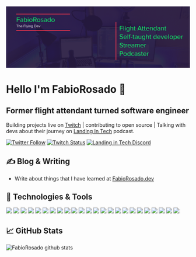 ![Readme Header](https://raw.githubusercontent.com/FabioRosado/FabioRosado/master/readme-header.png)
# Hello I'm FabioRosado 👋

## Former flight attendant turned software engineer

Building projects live on  [Twitch](https://twitch.tv/theflyingdev) |  contributing to open source | Talking with devs about their journey on [Landing In Tech](https://landingintech.com) podcast.


[![Twitter Follow](https://img.shields.io/twitter/follow/FabioRosado_?color=1DA1F2&style=flat&logo=twitter&logoColor=white)](https://twitter.com/FabioRosado_) [![Twitch Status](https://img.shields.io/twitch/status/theflyingdev?color=6441A5&style=flat&logo=twitch&logoColor=white)](https://twitch.tv/theflyingdev) [![Landing in Tech Discord](https://img.shields.io/badge/Discord-Landing_in_Tech-informational?color=FC354C&style=flat&logo=discord&logoColor=white)](https://discord.gg/ZUk4eRh)

## &#x270d; Blog & Writing

- Write about things that I have learned at [FabioRosado.dev](https://fabiorosado.dev)



## 🔧 Technologies & Tools

![](https://img.shields.io/badge/OS-MacOS-informational?style=flat&logo=apple&logoColor=white&color=FC354C)
![](https://img.shields.io/badge/OS-Manjaro-informational?style=flat&logo=manjaro&logoColor=white&color=FC354C)
![](https://img.shields.io/badge/Editor-VSCode-informational?style=flat&logo=visual-studio-code&logoColor=white&color=FC354C)
![](https://img.shields.io/badge/Editor-Vim-informational?style=flat&logo=vim&Color=white&color=FC354C)
![](https://img.shields.io/badge/Terminal-Tmux-informational?style=flat&logo=tmux&logoColor=white&Color=white&color=FC354C)
![](https://img.shields.io/badge/Shell-Zsh-informational?style=flat&logo=powershell&logoColor=white&color=FC354C)
![](https://img.shields.io/badge/Code-Python-informational?style=flat&logo=python&logoColor=white&color=FC354C)
![](https://img.shields.io/badge/Code-bash-informational?style=flat&logo=gnu-bash&logoColor=white&color=FC354C)
![](https://img.shields.io/badge/Code-JavaScript-informational?style=flat&logo=javascript&logoColor=white&color=FC354C)
![](https://img.shields.io/badge/Code-React-informational?style=flat&logo=react&logoColor=white&color=FC354C)
![](https://img.shields.io/badge/Tools-Docker-informational?style=flat&logo=docker&logoColor=white&color=FC354C)
![](https://img.shields.io/badge/Tools-Git-informational?style=flat&logo=git&logoColor=white&color=FC354C)
![](https://img.shields.io/badge/Tools-Postman-informational?style=flat&logo=postman&logoColor=white&color=FC354C)
![](https://img.shields.io/badge/Tools-Gatsby-informational?style=flat&logo=gatsby&logoColor=white&color=FC354C)
![](https://img.shields.io/badge/Tools-TailwindCss-informational?style=flat&logo=tailwind-css&logoColor=white&color=FC354C)
![](https://img.shields.io/badge/Tools-NextJS-informational?style=flat&logo=next.js&logoColor=white&color=FC354C)
![](https://img.shields.io/badge/Tools-Django-informational?style=flat&logo=postman&logoColor=white&color=FC354C)
![](https://img.shields.io/badge/Cloud-Netlify-informational?style=flat&logo=netlify&logoColor=white&color=FC354C)
![](https://img.shields.io/badge/Cloud-Digital_Ocean-informational?style=flat&logo=digitalocean&logoColor=white&color=FC354C)
![](https://img.shields.io/badge/Cloud-AWS-informational?style=flat&logo=amazon-aws&logoColor=white&color=FC354C)
![](https://img.shields.io/badge/Cloud-GCP-informational?style=flat&logo=google-cloud&logoColor=white&color=FC354C)
![](https://img.shields.io/badge/Other-Adobe_XD-informational?style=flat&logo=adobe-XD&logoColor=white&color=FC354C)
![](https://img.shields.io/badge/Other-Photoshop-informational?style=flat&logo=adobe-photoshop&logoColor=white&color=FC354C)
![](https://img.shields.io/badge/Other-Audition-informational?style=flat&logo=adobe-audition&logoColor=white&color=FC354C)

## &#x1f4c8; GitHub Stats

![FabioRosado github stats](https://github-readme-stats.vercel.app/api?username=FabioRosado&show_icons=true&theme=dracula&count_private=true)
